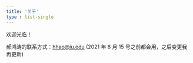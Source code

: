 ```yaml
---
title: '关于'
type : list-single
---
```


欢迎光临！

郝鸿涛的联系方式：hhao@iu.edu (2021 年 8 月 15 号之前都会用，之后变更我再更新)



